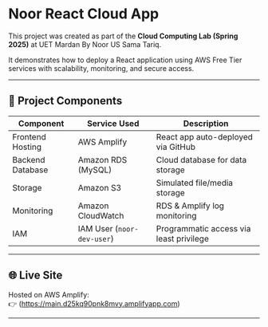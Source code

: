 # Noor React Cloud App

This project was created as part of the **Cloud Computing Lab (Spring 2025)** at UET Mardan By Noor US Sama Tariq.

It demonstrates how to deploy a React application using AWS Free Tier services with scalability, monitoring, and secure access.

---

## 🔧 Project Components

| Component         | Service Used             | Description |
|------------------|--------------------------|-------------|
| Frontend Hosting | AWS Amplify              | React app auto-deployed via GitHub |
| Backend Database | Amazon RDS (MySQL)       | Cloud database for data storage |
| Storage          | Amazon S3                | Simulated file/media storage |
| Monitoring       | Amazon CloudWatch        | RDS & Amplify log monitoring |
| IAM              | IAM User (`noor-dev-user`) | Programmatic access via least privilege |

---

## 🌐 Live Site

Hosted on AWS Amplify:  
👉 (https://main.d25kq90pnk8mvy.amplifyapp.com) 

---
